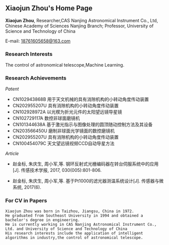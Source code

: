 ## Xiaojun Zhou's Home Page

**Xiaojun Zhou**, Researcher,CAS Nanjing Astronomical Instrument Co., Ltd, Chinese Academy of Sciences Nanjing Branch; Professor, University of Science and Technology of China

E-mail: 18761605658@163.com

### Research Interests

The control of astronomical telescope,Machine Learning.

### Research Achievements
_Patent_

- CN102943868B 用于天文机械的具有消隙机构的小转动角度传动装置
- CN202955207U 具有消隙机构的小转动角度传动装置
- CN102928972A 以光楔为折光元件的太阳望远镜导星镜
- CN102729117A 数控非球面磨镜机
- CN101344638A 基于激光指示与图像处理的圆顶随动控制方法及其设备
- CN203566450U 磨制非球面光学镜面的数控磨镜机
- CN202955207U 具有消隙机构的小转动角度传动装置
- CN100454079C 天文望远镜视频CCD自动导星方法

_Article_

- 赵金标, 朱庆生, 周小军,等. 钢环反射式光栅编码器在转台伺服系统中的应用[J]. 传感技术学报, 2017, 030(005):801-806.

- 赵金标, 朱庆生, 周小军,等. 基于Pt1000的滤光器测温系统设计[J]. 传感器与微系统, 2017(6).


### For CV in Papers
```text
Xiaojun Zhou was born in Taizhou, Jiangsu, China in 1972. 
He graduated from Southeast University in 1994 and obtained a bachelor's degree in engineering. 
He is currently working in CAS Nanjing Astronomical Instrument Co., Ltd. and University of Science and Technology of China
His research interests include the application of intelligent algorithms in industry,the control of astronomical telescope.
```
